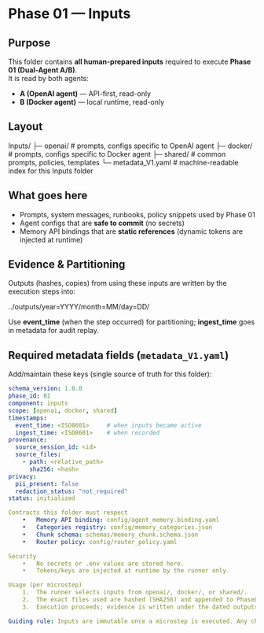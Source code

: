 <!-- readme_version: 1.0.0 -->

# Phase 01 — Inputs

## Purpose
This folder contains **all human-prepared inputs** required to execute **Phase 01 (Dual-Agent A/B)**.  
It is read by both agents:
- **A (OpenAI agent)** — API-first, read-only
- **B (Docker agent)** — local runtime, read-only

## Layout

Inputs/
├─ openai/          # prompts, configs specific to OpenAI agent
├─ docker/          # prompts, configs specific to Docker agent
├─ shared/          # common prompts, policies, templates
└─ metadata_V1.yaml # machine-readable index for this Inputs folder

## What goes here
- Prompts, system messages, runbooks, policy snippets used by Phase 01
- Agent configs that are **safe to commit** (no secrets)
- Memory API bindings that are **static references** (dynamic tokens are injected at runtime)

## Evidence & Partitioning
Outputs (hashes, copies) from using these inputs are written by the execution steps into:

../outputs/year=YYYY/month=MM/day=DD/

Use **event_time** (when the step occurred) for partitioning; **ingest_time** goes in metadata for audit replay.

## Required metadata fields (`metadata_V1.yaml`)
Add/maintain these keys (single source of truth for this folder):
```yaml
schema_version: 1.0.0
phase_id: 01
component: inputs
scope: [openai, docker, shared]
timestamps:
  event_time: <ISO8601>     # when inputs became active
  ingest_time: <ISO8601>    # when recorded
provenance:
  source_session_id: <id>
  source_files:
    - path: <relative_path>
      sha256: <hash>
privacy:
  pii_present: false
  redaction_status: "not_required"
status: initialized

Contracts this folder must respect
	•	Memory API binding: config/agent_memory.binding.yaml
	•	Categories registry: config/memory_categories.json
	•	Chunk schema: schemas/memory_chunk.schema.json
	•	Router policy: config/router_policy.yaml

Security
	•	No secrets or .env values are stored here.
	•	Tokens/keys are injected at runtime by the runner only.

Usage (per microstep)
	1.	The runner selects inputs from openai/, docker/, or shared/.
	2.	The exact files used are hashed (SHA256) and appended to PhaseLog.jsonl.
	3.	Execution proceeds; evidence is written under the dated outputs/ partition.

Guiding rule: Inputs are immutable once a microstep is executed. Any change requires a new file + new hash.


